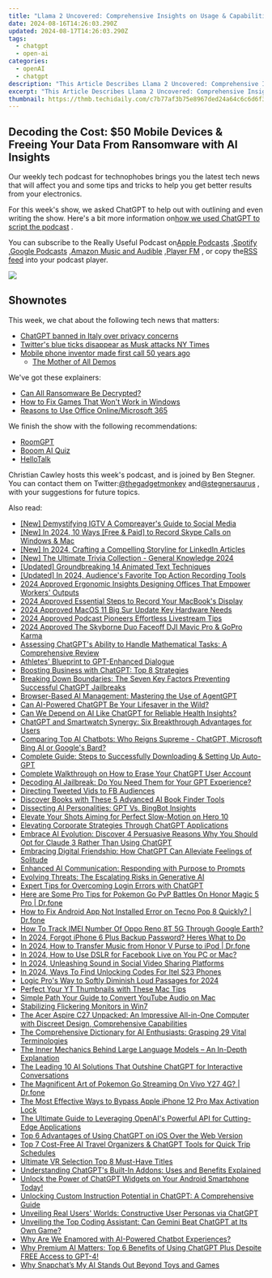 ```yaml
---
title: "Llama 2 Uncovered: Comprehensive Insights on Usage & Capabilities"
date: 2024-08-16T14:26:03.290Z
updated: 2024-08-17T14:26:03.290Z
tags:
  - chatgpt
  - open-ai
categories:
  - openAI
  - chatgpt
description: "This Article Describes Llama 2 Uncovered: Comprehensive Insights on Usage & Capabilities"
excerpt: "This Article Describes Llama 2 Uncovered: Comprehensive Insights on Usage & Capabilities"
thumbnail: https://thmb.techidaily.com/c7b77af3b75e8967ded24a64c6c6d6f37fdcca8a8fd8cb255e01f8ccef4f7fd6.jpg
---
```


## Decoding the Cost: $50 Mobile Devices & Freeing Your Data From Ransomware with AI Insights

 Our weekly tech podcast for technophobes brings you the latest tech news that will affect you and some tips and tricks to help you get better results from your electronics.

 For this week's show, we asked ChatGPT to help out with outlining and even writing the show. Here's a bit more information on[how we used ChatGPT to script the podcast](https://www.makeuseof.com/i-used-chatgpt-to-script-a-podcast-heres-what-happened/) .

 You can subscribe to the Really Useful Podcast on[Apple Podcasts](https://podcasts.apple.com/gb/podcast/the-really-useful-podcast/id1437847131?mt=2) ,[Spotify](https://open.spotify.com/show/283gDxLd6OTNEpRq6tN7ha) ,[Google Podcasts](https://www.google.com/podcasts?feed=aHR0cHM6Ly9hbmNob3IuZm0vcy8zMWJlNDcwL3BvZGNhc3QvcnNz) ,[Amazon Music and Audible](https://music.amazon.co.uk/podcasts/20ab73d4-5da2-46c7-a17f-dc6eb39bdb48/The-Really-Useful-Podcast) ,[Player FM](https://player.fm/series/the-really-useful-podcast-2491856) , or copy the[RSS feed](https://feeds.transistor.fm/the-really-useful-podcast) into your podcast player.

<!-- affiliate ads begin -->
<a href="https://shop.mondly.com/affiliate.php?ACCOUNT=ATISTUDI&AFFILIATE=108875&PATH=https%3A%2F%2Fwww.mondly.com%3FAFFILIATE%3D108875%26RESOURCE%3D%2BGeneral%2B970x90%2B"><img src="https://secure.avangate.com/images/merchant/69c418c33ec2e1a4267fa9bb77fa1428/general-970x90.gif" border="0"></a>
<!-- affiliate ads end -->
## Shownotes

This week, we chat about the following tech news that matters:

* [ChatGPT banned in Italy over privacy concerns](https://www.bbc.co.uk/news/technology-65139406)
* [Twitter's blue ticks disappear as Musk attacks NY Times](https://www.bbc.co.uk/news/technology-65156216)
* [Mobile phone inventor made first call 50 years ago](https://www.bbc.co.uk/news/technology-65112048)  
  * [The Mother of All Demos](https://www.youtube.com/watch?v=B6rKUf9DWRI)

We've got these explainers:

* [Can All Ransomware Be Decrypted?](https://www.makeuseof.com/can-all-ransomware-be-decrypted/)
* [How to Fix Games That Won't Work in Windows](https://www.makeuseof.com/fix-games-not-working-windows/)
* [Reasons to Use Office Online/Microsoft 365](https://www.makeuseof.com/tag/dont-pay-word-5-reasons-use-office-online/)

We finish the show with the following recommendations:

* [RoomGPT](http://https://www.roomgpt.io/)
* [Booom AI Quiz](https://booom.ai/)
* [HelloTalk](https://www.hellotalk.com/?lang=en)

 Christian Cawley hosts this week's podcast, and is joined by Ben Stegner. You can contact them on Twitter:[@thegadgetmonkey](https://twitter.com/thegadgetmonkey) and[@stegnersaurus](https://twitter.com/stegnersaurus) , with your suggestions for future topics.


<ins class="adsbygoogle"
     style="display:block"
     data-ad-format="autorelaxed"
     data-ad-client="ca-pub-7571918770474297"
     data-ad-slot="1223367746"></ins>



<ins class="adsbygoogle"
     style="display:block"
     data-ad-client="ca-pub-7571918770474297"
     data-ad-slot="8358498916"
     data-ad-format="auto"
     data-full-width-responsive="true"></ins>

<span class="atpl-alsoreadstyle">Also read:</span>
<div><ul>
<li><a href="https://instagram-video-recordings.techidaily.com/new-demystifying-igtv-a-compreayers-guide-to-social-media/"><u>[New] Demystifying IGTV  A Compreayer's Guide to Social Media</u></a></li>
<li><a href="https://screen-activity-recording.techidaily.com/new-in-2024-10-ways-free-and-paid-to-record-skype-calls-on-windows-and-mac/"><u>[New] In 2024, 10 Ways [Free & Paid] to Record Skype Calls on Windows & Mac</u></a></li>
<li><a href="https://vimeo-videos.techidaily.com/new-in-2024-crafting-a-compelling-storyline-for-linkedin-articles/"><u>[New] In 2024, Crafting a Compelling Storyline for LinkedIn Articles</u></a></li>
<li><a href="https://some-guidance.techidaily.com/new-the-ultimate-trivia-collection-general-knowledge-2024/"><u>[New] The Ultimate Trivia Collection - General Knowledge 2024</u></a></li>
<li><a href="https://some-knowledge.techidaily.com/updated-groundbreaking-14-animated-text-techniques/"><u>[Updated] Groundbreaking 14 Animated Text Techniques</u></a></li>
<li><a href="https://video-screen-grab.techidaily.com/updated-in-2024-audiences-favorite-top-action-recording-tools/"><u>[Updated] In 2024, Audience's Favorite  Top Action Recording Tools</u></a></li>
<li><a href="https://fox-cloud.techidaily.com/2024-approved-ergonomic-insights-designing-offices-that-empower-workers-outputs/"><u>2024 Approved  Ergonomic Insights  Designing Offices That Empower Workers' Outputs</u></a></li>
<li><a href="https://visual-screen-recording.techidaily.com/2024-approved-essential-steps-to-record-your-macbooks-display/"><u>2024 Approved  Essential Steps to Record Your MacBook's Display</u></a></li>
<li><a href="https://extra-guidance.techidaily.com/2024-approved-macos-11-big-sur-update-key-hardware-needs/"><u>2024 Approved  MacOS 11 Big Sur Update  Key Hardware Needs</u></a></li>
<li><a href="https://extra-support.techidaily.com/2024-approved-podcast-pioneers-effortless-livestream-tips/"><u>2024 Approved  Podcast Pioneers  Effortless Livestream Tips</u></a></li>
<li><a href="https://fox-boxes.techidaily.com/2024-approved-the-skyborne-duo-faceoff-dji-mavic-pro-and-gopro-karma/"><u>2024 Approved  The Skyborne Duo Faceoff  DJI Mavic Pro & GoPro Karma</u></a></li>
<li><a href="https://tech-revival.techidaily.com/assessing-chatgpts-ability-to-handle-mathematical-tasks-a-comprehensive-review/"><u>Assessing ChatGPT's Ability to Handle Mathematical Tasks: A Comprehensive Review</u></a></li>
<li><a href="https://tech-revival.techidaily.com/athletes-blueprint-to-gpt-enhanced-dialogue/"><u>Athletes' Blueprint to GPT-Enhanced Dialogue</u></a></li>
<li><a href="https://tech-revival.techidaily.com/boosting-business-with-chatgpt-top-8-strategies/"><u>Boosting Business with ChatGPT: Top 8 Strategies</u></a></li>
<li><a href="https://tech-revival.techidaily.com/breaking-down-boundaries-the-seven-key-factors-preventing-successful-chatgpt-jailbreaks/"><u>Breaking Down Boundaries: The Seven Key Factors Preventing Successful ChatGPT Jailbreaks</u></a></li>
<li><a href="https://tech-revival.techidaily.com/browser-based-ai-management-mastering-the-use-of-agentgpt/"><u>Browser-Based AI Management: Mastering the Use of AgentGPT</u></a></li>
<li><a href="https://tech-revival.techidaily.com/can-ai-powered-chatgpt-be-your-lifesaver-in-the-wild/"><u>Can AI-Powered ChatGPT Be Your Lifesaver in the Wild?</u></a></li>
<li><a href="https://tech-revival.techidaily.com/can-we-depend-on-ai-like-chatgpt-for-reliable-health-insights/"><u>Can We Depend on AI Like ChatGPT for Reliable Health Insights?</u></a></li>
<li><a href="https://tech-revival.techidaily.com/chatgpt-and-smartwatch-synergy-six-breakthrough-advantages-for-users/"><u>ChatGPT and Smartwatch Synergy: Six Breakthrough Advantages for Users</u></a></li>
<li><a href="https://tech-revival.techidaily.com/comparing-top-ai-chatbots-who-reigns-supreme-chatgpt-microsoft-bing-ai-or-googles-bard/"><u>Comparing Top AI Chatbots: Who Reigns Supreme - ChatGPT, Microsoft Bing AI or Google's Bard?</u></a></li>
<li><a href="https://tech-revival.techidaily.com/complete-guide-steps-to-successfully-downloading-and-setting-up-auto-gpt/"><u>Complete Guide: Steps to Successfully Downloading & Setting Up Auto-GPT</u></a></li>
<li><a href="https://tech-revival.techidaily.com/complete-walkthrough-on-how-to-erase-your-chatgpt-user-account/"><u>Complete Walkthrough on How to Erase Your ChatGPT User Account</u></a></li>
<li><a href="https://tech-revival.techidaily.com/decoding-ai-jailbreak-do-you-need-them-for-your-gpt-experience/"><u>Decoding AI Jailbreak: Do You Need Them for Your GPT Experience?</u></a></li>
<li><a href="https://twitter-videos.techidaily.com/directing-tweeted-vids-to-fb-audiences/"><u>Directing Tweeted Vids to FB Audiences</u></a></li>
<li><a href="https://tech-revival.techidaily.com/discover-books-with-these-5-advanced-ai-book-finder-tools/"><u>Discover Books with These 5 Advanced AI Book Finder Tools</u></a></li>
<li><a href="https://tech-revival.techidaily.com/dissecting-ai-personalities-gpt-vs-bingbot-insights/"><u>Dissecting AI Personalities: GPT Vs. BingBot Insights</u></a></li>
<li><a href="https://extra-resources.techidaily.com/elevate-your-shots-aiming-for-perfect-slow-motion-on-hero-10/"><u>Elevate Your Shots  Aiming for Perfect Slow-Motion on Hero 10</u></a></li>
<li><a href="https://tech-revival.techidaily.com/elevating-corporate-strategies-through-chatgpt-applications/"><u>Elevating Corporate Strategies Through ChatGPT Applications</u></a></li>
<li><a href="https://tech-revival.techidaily.com/embrace-ai-evolution-discover-4-persuasive-reasons-why-you-should-opt-for-claude-3-rather-than-using-chatgpt/"><u>Embrace AI Evolution: Discover 4 Persuasive Reasons Why You Should Opt for Claude 3 Rather Than Using ChatGPT</u></a></li>
<li><a href="https://tech-revival.techidaily.com/embracing-digital-friendship-how-chatgpt-can-alleviate-feelings-of-solitude/"><u>Embracing Digital Friendship: How ChatGPT Can Alleviate Feelings of Solitude</u></a></li>
<li><a href="https://tech-revival.techidaily.com/enhanced-ai-communication-responding-with-purpose-to-prompts/"><u>Enhanced AI Communication: Responding with Purpose to Prompts</u></a></li>
<li><a href="https://tech-revival.techidaily.com/evolving-threats-the-escalating-risks-in-generative-ai/"><u>Evolving Threats: The Escalating Risks in Generative AI</u></a></li>
<li><a href="https://tech-revival.techidaily.com/expert-tips-for-overcoming-login-errors-with-chatgpt/"><u>Expert Tips for Overcoming Login Errors with ChatGPT</u></a></li>
<li><a href="https://pokemon-go-android.techidaily.com/here-are-some-pro-tips-for-pokemon-go-pvp-battles-on-honor-magic-5-pro-drfone-by-drfone-virtual-android/"><u>Here are Some Pro Tips for Pokemon Go PvP Battles On Honor Magic 5 Pro | Dr.fone</u></a></li>
<li><a href="https://change-location.techidaily.com/how-to-fix-android-app-not-installed-error-on-tecno-pop-8-quickly-drfone-by-drfone-fix-android-problems-fix-android-problems/"><u>How to Fix Android App Not Installed Error on Tecno Pop 8 Quickly? | Dr.fone</u></a></li>
<li><a href="https://easy-unlock-android.techidaily.com/how-to-track-imei-number-of-oppo-reno-8t-5g-through-google-earth-by-drfone-android/"><u>How To Track IMEI Number Of Oppo Reno 8T 5G Through Google Earth?</u></a></li>
<li><a href="https://ios-unlock.techidaily.com/in-2024-forgot-iphone-6-plus-backup-password-heres-what-to-do-by-drfone-ios/"><u>In 2024, Forgot iPhone 6 Plus Backup Password? Heres What to Do</u></a></li>
<li><a href="https://android-transfer.techidaily.com/in-2024-how-to-transfer-music-from-honor-v-purse-to-ipod-drfone-by-drfone-transfer-from-android-transfer-from-android/"><u>In 2024, How to Transfer Music from Honor V Purse to iPod | Dr.fone</u></a></li>
<li><a href="https://facebook-clips.techidaily.com/in-2024-how-to-use-dslr-for-facebook-live-on-you-pc-or-mac/"><u>In 2024, How to Use DSLR for Facebook Live on You PC or Mac?</u></a></li>
<li><a href="https://twitter-videos.techidaily.com/in-2024-unleashing-sound-in-social-video-sharing-platforms/"><u>In 2024, Unleashing Sound in Social Video Sharing Platforms</u></a></li>
<li><a href="https://sim-unlock.techidaily.com/in-2024-ways-to-find-unlocking-codes-for-itel-s23-phones-by-drfone-android/"><u>In 2024, Ways To Find Unlocking Codes For Itel S23 Phones</u></a></li>
<li><a href="https://extra-skills.techidaily.com/logic-pros-way-to-softly-diminish-loud-passages-for-2024/"><u>Logic Pro's Way to Softly Diminish Loud Passages for 2024</u></a></li>
<li><a href="https://youtube-videos.techidaily.com/perfect-your-yt-thumbnails-with-these-mac-tips/"><u>Perfect Your YT Thumbnails with These Mac Tips</u></a></li>
<li><a href="https://youtube-video-recordings.techidaily.com/simple-path-your-guide-to-convert-youtube-audio-on-mac/"><u>Simple Path  Your Guide to Convert YouTube Audio on Mac</u></a></li>
<li><a href="https://network-issues.techidaily.com/stabilizing-flickering-monitors-in-win7/"><u>Stabilizing Flickering Monitors in Win7</u></a></li>
<li><a href="https://buynow-marvelous.techidaily.com/the-acer-aspire-c27-unpacked-an-impressive-all-in-one-computer-with-discreet-design-comprehensive-capabilities/"><u>The Acer Aspire C27 Unpacked: An Impressive All-in-One Computer with Discreet Design, Comprehensive Capabilities</u></a></li>
<li><a href="https://tech-revival.techidaily.com/the-comprehensive-dictionary-for-ai-enthusiasts-grasping-29-vital-terminologies/"><u>The Comprehensive Dictionary for AI Enthusiasts: Grasping 29 Vital Terminologies</u></a></li>
<li><a href="https://tech-revival.techidaily.com/the-inner-mechanics-behind-large-language-models-an-in-depth-explanation/"><u>The Inner Mechanics Behind Large Language Models – An In-Depth Explanation</u></a></li>
<li><a href="https://tech-revival.techidaily.com/the-leading-10-ai-solutions-that-outshine-chatgpt-for-interactive-conversations/"><u>The Leading 10 AI Solutions That Outshine ChatGPT for Interactive Conversations</u></a></li>
<li><a href="https://change-location.techidaily.com/the-magnificent-art-of-pokemon-go-streaming-on-vivo-y27-4g-drfone-by-drfone-virtual-android/"><u>The Magnificent Art of Pokemon Go Streaming On Vivo Y27 4G? | Dr.fone</u></a></li>
<li><a href="https://activate-lock.techidaily.com/the-most-effective-ways-to-bypass-apple-iphone-12-pro-max-activation-lock-by-drfone-ios/"><u>The Most Effective Ways to Bypass Apple iPhone 12 Pro Max Activation Lock</u></a></li>
<li><a href="https://tech-revival.techidaily.com/the-ultimate-guide-to-leveraging-openais-powerful-api-for-cutting-edge-applications/"><u>The Ultimate Guide to Leveraging OpenAI's Powerful API for Cutting-Edge Applications</u></a></li>
<li><a href="https://tech-revival.techidaily.com/top-6-advantages-of-using-chatgpt-on-ios-over-the-web-version/"><u>Top 6 Advantages of Using ChatGPT on iOS Over the Web Version</u></a></li>
<li><a href="https://tech-revival.techidaily.com/top-7-cost-free-ai-travel-organizers-and-chatgpt-tools-for-quick-trip-schedules/"><u>Top 7 Cost-Free AI Travel Organizers & ChatGPT Tools for Quick Trip Schedules</u></a></li>
<li><a href="https://extra-lessons.techidaily.com/ultimate-vr-selection-top-8-must-have-titles/"><u>Ultimate VR Selection  Top 8 Must-Have Titles</u></a></li>
<li><a href="https://tech-revival.techidaily.com/understanding-chatgpts-built-in-addons-uses-and-benefits-explained/"><u>Understanding ChatGPT's Built-In Addons: Uses and Benefits Explained</u></a></li>
<li><a href="https://tech-revival.techidaily.com/unlock-the-power-of-chatgpt-widgets-on-your-android-smartphone-today/"><u>Unlock the Power of ChatGPT Widgets on Your Android Smartphone Today!</u></a></li>
<li><a href="https://tech-revival.techidaily.com/unlocking-custom-instruction-potential-in-chatgpt-a-comprehensive-guide/"><u>Unlocking Custom Instruction Potential in ChatGPT: A Comprehensive Guide</u></a></li>
<li><a href="https://tech-revival.techidaily.com/unveiling-real-users-worlds-constructive-user-personas-via-chatgpt/"><u>Unveiling Real Users' Worlds: Constructive User Personas via ChatGPT</u></a></li>
<li><a href="https://tech-revival.techidaily.com/unveiling-the-top-coding-assistant-can-gemini-beat-chatgpt-at-its-own-game/"><u>Unveiling the Top Coding Assistant: Can Gemini Beat ChatGPT at Its Own Game?</u></a></li>
<li><a href="https://tech-revival.techidaily.com/why-are-we-enamored-with-ai-powered-chatbot-experiences/"><u>Why Are We Enamored with AI-Powered Chatbot Experiences?</u></a></li>
<li><a href="https://tech-revival.techidaily.com/why-premium-ai-matters-top-6-benefits-of-using-chatgpt-plus-despite-free-access-to-gpt-4/"><u>Why Premium AI Matters: Top 6 Benefits of Using ChatGPT Plus Despite FREE Access to GPT-4!</u></a></li>
<li><a href="https://tech-revival.techidaily.com/why-snapchats-my-ai-stands-out-beyond-toys-and-games/"><u>Why Snapchat’s My AI Stands Out Beyond Toys and Games</u></a></li>
</ul></div>
